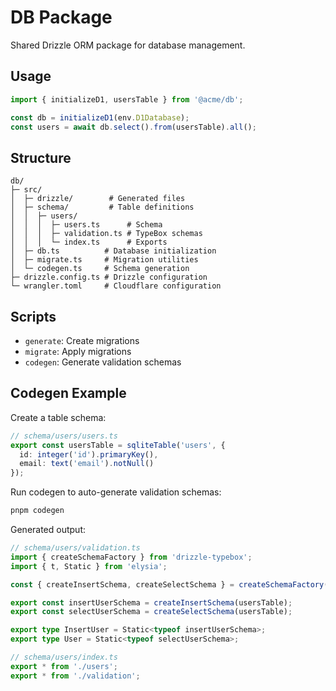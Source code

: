 # DB Package

Shared Drizzle ORM package for database management.

## Usage

```ts
import { initializeD1, usersTable } from '@acme/db';

const db = initializeD1(env.D1Database);
const users = await db.select().from(usersTable).all();
```

## Structure

```
db/
├─ src/
│  ├─ drizzle/        # Generated files
│  ├─ schema/         # Table definitions
│  │  ├─ users/
│  │  │  ├─ users.ts      # Schema
│  │  │  ├─ validation.ts # TypeBox schemas
│  │  │  └─ index.ts      # Exports
│  ├─ db.ts          # Database initialization
│  ├─ migrate.ts     # Migration utilities
│  └─ codegen.ts     # Schema generation
├─ drizzle.config.ts # Drizzle configuration
└─ wrangler.toml     # Cloudflare configuration
```

## Scripts

- `generate`: Create migrations
- `migrate`: Apply migrations
- `codegen`: Generate validation schemas

## Codegen Example

Create a table schema:

```ts
// schema/users/users.ts
export const usersTable = sqliteTable('users', {
  id: integer('id').primaryKey(),
  email: text('email').notNull()
});
```

Run codegen to auto-generate validation schemas:

```bash
pnpm codegen
```

Generated output:

```ts
// schema/users/validation.ts
import { createSchemaFactory } from 'drizzle-typebox';
import { t, Static } from 'elysia';

const { createInsertSchema, createSelectSchema } = createSchemaFactory({ typeboxInstance: t });

export const insertUserSchema = createInsertSchema(usersTable);
export const selectUserSchema = createSelectSchema(usersTable);

export type InsertUser = Static<typeof insertUserSchema>;
export type User = Static<typeof selectUserSchema>;
```

```ts
// schema/users/index.ts
export * from './users';
export * from './validation';
```
